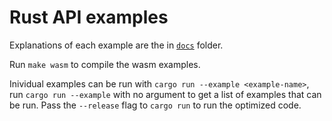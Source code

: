 # Rust API examples

Explanations of each example are the in [`docs`](docs) folder.

Run `make wasm` to compile the wasm examples.

Inividual examples can be run with `cargo run --example <example-name>`, 
run `cargo run --example` with no argument to get a list of examples that 
can be run.  Pass the `--release` flag to `cargo run` to run the optimized
code.
